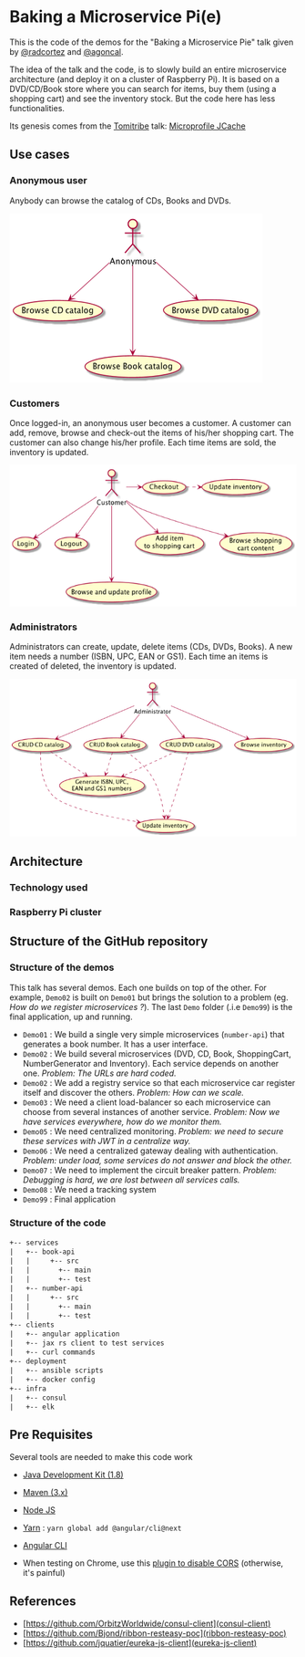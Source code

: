 # Baking a Microservice Pi(e)

This is the code of the demos for the "Baking a Microservice Pie" talk given by [@radcortez](https://twitter.com/radcortez) and [@agoncal](https://twitter.com/agoncal).

The idea of the talk and the code, is to slowly build an entire microservice architecture (and deploy it on a cluster of Raspberry Pi). It is based on a DVD/CD/Book store where you can search for items, buy them (using a shopping cart) and see the inventory stock. But the code here has less functionalities.

Its genesis comes from the [Tomitribe](http://www.tomitribe.com/) talk: [Microprofile JCache](https://github.com/tomitribe/microprofile-jcache)

## Use cases

### Anonymous user

Anybody can browse the catalog of CDs, Books and DVDs.

![Anonymous user use-case](usecase-anonym.png)

### Customers

Once logged-in, an anonymous user becomes a customer. A customer can add, remove, browse and check-out the items of his/her shopping cart. The customer can also change his/her profile. Each time items are sold, the inventory is updated.

![Customer use-case](usecase-customer.png)

### Administrators

Administrators can create, update, delete items (CDs, DVDs, Books). A new item needs a number (ISBN, UPC, EAN or GS1). Each time an items is created of deleted, the inventory is updated.

![Administrator use-case](usecase-admin.png)

## Architecture 

### Technology used

### Raspberry Pi cluster

## Structure of the GitHub repository 

### Structure of the demos

This talk has several demos. Each one builds on top of the other. For example, `Demo02` is built on `Demo01` but brings the solution to a problem (eg. _How do we register microservices ?_). The last `Demo` folder (.i.e `Demo99`) is the final application, up and running.

* `Demo01` : We build a single very simple microservices (`number-api`) that generates a book number. It has a user interface.
* `Demo02` : We build several microservices (DVD, CD, Book, ShoppingCart, NumberGenerator and Inventory). Each service depends on another one. _Problem: The URLs are hard coded._
* `Demo02` : We add a registry service so that each microservice car register itself and discover the others. _Problem: How can we scale._
* `Demo03` : We need a client load-balancer so each microservice can choose from several instances of another service. _Problem: Now we have services everywhere, how do we monitor them._
* `Demo05` : We need centralized monitoring. _Problem: we need to secure these services with JWT in a centralize way._
* `Demo06` : We need a centralized gateway dealing with authentication. _Problem: under load, some services do not answer and block the other._
* `Demo07` : We need to implement the circuit breaker pattern. _Problem: Debugging is hard, we are lost between all services calls._
* `Demo08` : We need a tracking system
* `Demo99` : Final application

### Structure of the code 

```
+-- services
|   +-- book-api
|   |     +-- src
|   |       +-- main
|   |       +-- test
|   +-- number-api
|   |     +-- src
|   |       +-- main
|   |       +-- test
+-- clients
|   +-- angular application
|   +-- jax rs client to test services
|   +-- curl commands
+-- deployment
|   +-- ansible scripts
|   +-- docker config
+-- infra
|   +-- consul
|   +-- elk
```

## Pre Requisites

Several tools are needed to make this code work

* [Java Development Kit (1.8)](http://www.oracle.com/technetwork/java/javase/downloads/index.html)
* [Maven (3.x)](https://maven.apache.org/)
* [Node JS](https://nodejs.org/en/)
* [Yarn](https://yarnpkg.com/lang/en/) : `yarn global add @angular/cli@next`
* [Angular CLI](https://cli.angular.io/)

* When testing on Chrome, use this [plugin to disable CORS](https://chrome.google.com/webstore/detail/allow-control-allow-origi/nlfbmbojpeacfghkpbjhddihlkkiljbi?utm_source=chrome-app-launcher-info-dialog) (otherwise, it's painful)


## References

* [https://github.com/OrbitzWorldwide/consul-client](consul-client)
* [https://github.com/Bjond/ribbon-resteasy-poc](ribbon-resteasy-poc)
* [https://github.com/jquatier/eureka-js-client](eureka-js-client)